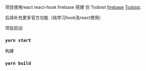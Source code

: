 项目使用react react-hook firebase 搭建 仿 Todoist [firebase](https://firebase.google.com/?hl=zh-cn) [Todoist](https://todoist.com/zh-CN).

后续补充更多官方功能（纯学习hook及react使用）



项目启动

### `yarn start`


构建

### `yarn build`

